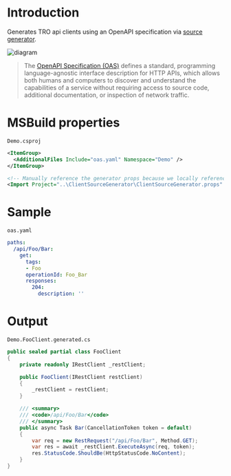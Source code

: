 # Introduction

Generates TRO api clients using an OpenAPI specification via [source generator](https://github.com/dotnet/roslyn/blob/main/docs/features/source-generators.cookbook.md#additional-file-transformation).

![diagram](../../.attachments/client-source-generator-diagram.png)

>The [OpenAPI Specification (OAS)](https://github.com/OAI/OpenAPI-Specification) defines a standard, programming language-agnostic interface description for HTTP APIs, which allows both humans and computers to discover and understand the capabilities of a service without requiring access to source code, additional documentation, or inspection of network traffic.

# MSBuild properties
`Demo.csproj`

```xml
<ItemGroup>
  <AdditionalFiles Include="oas.yaml" Namespace="Demo" />
</ItemGroup>

<!-- Manually reference the generator props because we locally reference the generator. When added via NuGet this happens automatically -->
<Import Project="..\ClientSourceGenerator\ClientSourceGenerator.props" />
```

# Sample
`oas.yaml`

```yaml
paths:
  /api/Foo/Bar:
    get:
      tags:
      - Foo
      operationId: Foo_Bar
      responses:
        204:
          description: ''
```

# Output
`Demo.FooClient.generated.cs`

```csharp
public sealed partial class FooClient
{
    private readonly IRestClient _restClient;

    public FooClient(IRestClient restClient)
    {
        _restClient = restClient;
    }

    /// <summary>
    /// <code>/api/Foo/Bar</code>
    /// </summary>
    public async Task Bar(CancellationToken token = default)
    {
        var req = new RestRequest("/api/Foo/Bar", Method.GET);
        var res = await _restClient.ExecuteAsync(req, token);
        res.StatusCode.ShouldBe(HttpStatusCode.NoContent);
    }
}
```
